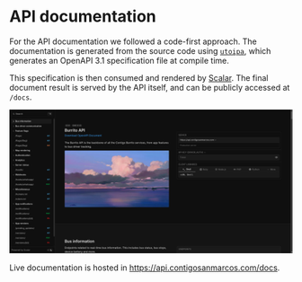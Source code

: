 # API documentation

For the API documentation we followed a code-first approach. The documentation
is generated from the source code using [`utoipa`](https://github.com/juhaku/utoipa),
which generates an OpenAPI 3.1 specification file at compile time.

This specification is then consumed and rendered by
[Scalar](https://github.com/scalar/scalar). The final document result is served
by the API itself, and can be publicly accessed at `/docs`.

![API Documentation](./static/api_docs.png)

Live documentation is hosted in <https://api.contigosanmarcos.com/docs>.
